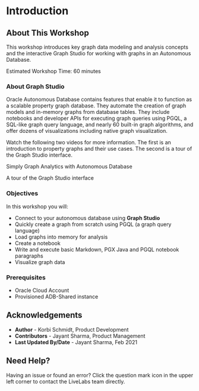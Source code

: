 # Introduction

## About This Workshop

This workshop introduces key graph data modeling and analysis concepts and the interactive Graph Studio for working with graphs in an Autonomous Database.

Estimated Workshop Time: 60 minutes

### About Graph Studio
Oracle Autonomous Database contains features that enable it to function as a scalable property graph database. They automate the creation of graph models and in-memory graphs from database tables. They  include notebooks and developer APIs for executing graph queries using PGQL, a SQL-like graph query language, and nearly 60 built-in graph algorithms, and offer dozens of visualizations including native graph visualization.

Watch the following two videos for more information. The first is an introduction to property graphs and their use cases. The second is a tour of the Graph Studio interface. 

[](youtube:v55hU30Mb0s)   Simply Graph Analytics with Autonomous Database   

[](youtube:URdchKSsy3E)   A tour of the Graph Studio interface

### Objectives

In this workshop you will:
* Connect to your autonomous database using **Graph Studio**
* Quickly create a graph from scratch using PGQL (a graph query language)
* Load graphs into memory for analysis
* Create a notebook
* Write and execute basic Markdown, PGX Java and PGQL notebook paragraphs
* Visualize graph data
 
### Prerequisites
* Oracle Cloud Account
* Provisioned ADB-Shared instance
  

## Acknowledgements
* **Author** - Korbi Schmidt, Product Development
* **Contributors** -  Jayant Sharma, Product Management
* **Last Updated By/Date** - Jayant Sharma, Feb 2021


## Need Help?  
Having an issue or found an error?  Click the question mark icon in the upper left corner to contact the LiveLabs team directly.
